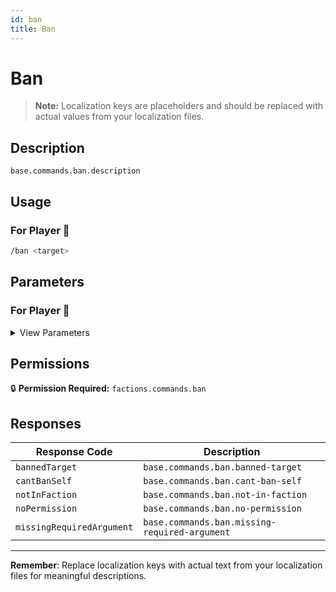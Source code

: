 ```yaml
---
id: ban
title: Ban
---
```


# Ban

> **Note:** Localization keys are placeholders and should be replaced with actual values from your localization files.

## Description

`base.commands.ban.description`

## Usage

### For Player 👤

```bash
/ban <target>
```

## Parameters

### For Player 👤

<details>
<summary>View Parameters</summary>

| Parameter | Type | Required | Description |
|-----------|------|----------|-------------|
| target | OfflinePlayer | Yes | `base.commands.ban.arguments.target.description` |

</details>

## Permissions

🔒 **Permission Required:** `factions.commands.ban`

## Responses

| Response Code             | Description                                         |
|---------------------------|-----------------------------------------------------|
| `bannedTarget` | `base.commands.ban.banned-target` |
| `cantBanSelf` | `base.commands.ban.cant-ban-self` |
| `notInFaction` | `base.commands.ban.not-in-faction` |
| `noPermission` | `base.commands.ban.no-permission` |
| `missingRequiredArgument` | `base.commands.ban.missing-required-argument` |

---
**Remember**: Replace localization keys with actual text from your localization files for meaningful descriptions.

